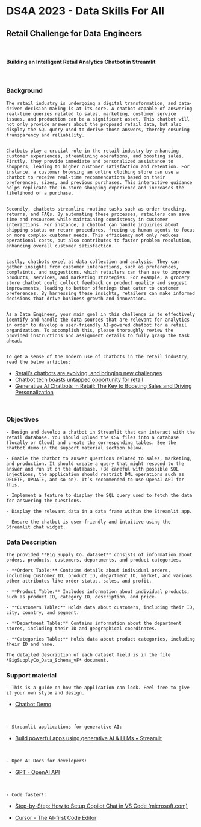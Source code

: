 # DS4A 2023 - Data Skills For All

## Retail Challenge for Data Engineers
<br>

#### Building an Intelligent Retail Analytics Chatbot in Streamlit 
<br>

### Background


    The retail industry is undergoing a digital transformation, and data-driven decision-making is at its core. A chatbot capable of answering real-time queries related to sales, marketing, customer service issues, and production can be a significant asset. This chatbot will not only provide answers about the proposed retail data, but also display the SQL query used to derive those answers, thereby ensuring transparency and reliability.


    Chatbots play a crucial role in the retail industry by enhancing customer experiences, streamlining operations, and boosting sales. Firstly, they provide immediate and personalized assistance to shoppers, leading to higher customer satisfaction and retention. For instance, a customer browsing an online clothing store can use a chatbot to receive real-time recommendations based on their preferences, sizes, and previous purchases. This interactive guidance helps replicate the in-store shopping experience and increases the likelihood of a purchase.


    Secondly, chatbots streamline routine tasks such as order tracking, returns, and FAQs. By automating these processes, retailers can save time and resources while maintaining consistency in customer interactions. For instance, a chatbot can handle inquiries about shipping status or return procedures, freeing up human agents to focus on more complex customer needs. This efficiency not only reduces operational costs, but also contributes to faster problem resolution, enhancing overall customer satisfaction.


    Lastly, chatbots excel at data collection and analysis. They can gather insights from customer interactions, such as preferences, complaints, and suggestions, which retailers can then use to improve products, services, and marketing strategies. For example, a grocery store chatbot could collect feedback on product quality and suggest improvements, leading to better offerings that cater to customer preferences. By harnessing these insights, retailers can make informed decisions that drive business growth and innovation.


    As a Data Engineer, your main goal in this challenge is to effectively identify and handle the data sources that are relevant for analytics in order to develop a user-friendly AI-powered chatbot for a retail organization. To accomplish this, please thoroughly review the provided instructions and assignment details to fully grasp the task ahead.


    To get a sense of the modern use of chatbots in the retail industry, read the below articles:


- [Retail’s chatbots are evolving, and bringing new challenges](https://www.retailbrew.com/stories/2023/02/14/retail-s-chatbots-are-evolving-and-bringing-new-challenges)
- [Chatbot tech boasts untapped opportunity for retail](https://www.retailcustomerexperience.com/news/chatbot-tech-boasts-untapped-opportunity-for-retail/)
- [Generative AI Chatbots in Retail: The Key to Boosting Sales and Driving Personalization](https://masterofcode.com/blog/generative-ai-in-retail)

<br>

### Objectives


    - Design and develop a chatbot in Streamlit that can interact with the retail database. You should upload the CSV files into a database (locally or Cloud) and create the corresponding tables. See the chatbot demo in the support material section below.

    - Enable the chatbot to answer questions related to sales, marketing, and production. It should create a query that might respond to the answer and run it on the database. (Be careful with possible SQL injections; the application should restrict DML operations such as DELETE, UPDATE, and so on). It’s recommended to use OpenAI API for this.

    - Implement a feature to display the SQL query used to fetch the data for answering the questions.

    - Display the relevant data in a data frame within the Streamlit app.

    - Ensure the chatbot is user-friendly and intuitive using the Streamlit chat widget.


### Data Description

    The provided **Big Supply Co. dataset** consists of information about orders, products, customers, departments, and product categories.

    - **Orders Table:** Contains details about individual orders, including customer ID, product ID, department ID, market, and various other attributes like order status, sales, and profit.

    - **Product Table:** Includes information about individual products, such as product ID, category ID, description, and price.

    - **Customers Table:** Holds data about customers, including their ID, city, country, and segment.

    - **Department Table:** Contains information about the department stores, including their ID and geographical coordinates.

    - **Categories Table:** Holds data about product categories, including their ID and name.

    The detailed description of each dataset field is in the file *BigSupplyCo_Data_Schema_vF* document.


### Support material

    - This is a guide on how the application can look. Feel free to give it your own style and design.

- [Chatbot Demo](https://www.youtube.com/watch?v=TvvEZN_EEpQ)

<br>

    - Streamlit applications for generative AI:
-  [Build powerful apps using generative AI & LLMs • Streamlit](https://streamlit.io/generative-ai)

<br>

    - Open AI Docs for developers:
-  [GPT - OpenAI API](https://platform.openai.com/docs/guides/gpt/chat-completions-api)

<br>

    - Code faster!:
-  [Step-by-Step: How to Setup Copilot Chat in VS Code (microsoft.com)](https://techcommunity.microsoft.com/t5/educator-developer-blog/step-by-step-how-to-setup-copilot-chat-in-vs-code/ba-p/3849227)
  
- [Cursor - The AI-first Code Editor](https://cursor.sh/)
